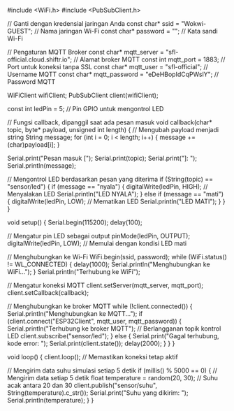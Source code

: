 #include <WiFi.h>
#include <PubSubClient.h>

// Ganti dengan kredensial jaringan Anda
const char* ssid = "Wokwi-GUEST"; // Nama jaringan Wi-Fi
const char* password = "";         // Kata sandi Wi-Fi

// Pengaturan MQTT Broker
const char* mqtt_server = "sfl-official.cloud.shiftr.io"; // Alamat broker MQTT
const int mqtt_port = 1883;                               // Port untuk koneksi tanpa SSL
const char* mqtt_user = "sfl-official";                   // Username MQTT
const char* mqtt_password = "eDeHBopIdCqPWslY";           // Password MQTT

WiFiClient wifiClient;
PubSubClient client(wifiClient);

const int ledPin = 5; // Pin GPIO untuk mengontrol LED

// Fungsi callback, dipanggil saat ada pesan masuk
void callback(char* topic, byte* payload, unsigned int length) {
  // Mengubah payload menjadi string
  String message;
  for (int i = 0; i < length; i++) {
    message += (char)payload[i];
  }

  Serial.print("Pesan masuk [");
  Serial.print(topic);
  Serial.print("]: ");
  Serial.println(message);

  // Mengontrol LED berdasarkan pesan yang diterima
  if (String(topic) == "sensor/led") {
    if (message == "nyala") {
      digitalWrite(ledPin, HIGH); // Menyalakan LED
      Serial.println("LED NYALA");
    } else if (message == "mati") {
      digitalWrite(ledPin, LOW);  // Mematikan LED
      Serial.println("LED MATI");
    }
  }
}

void setup() {
  Serial.begin(115200);
  delay(100);

  // Mengatur pin LED sebagai output
  pinMode(ledPin, OUTPUT);
  digitalWrite(ledPin, LOW); // Memulai dengan kondisi LED mati

  // Menghubungkan ke Wi-Fi
  WiFi.begin(ssid, password);
  while (WiFi.status() != WL_CONNECTED) {
    delay(1000);
    Serial.println("Menghubungkan ke WiFi...");
  }
  Serial.println("Terhubung ke WiFi");

  // Mengatur koneksi MQTT
  client.setServer(mqtt_server, mqtt_port);
  client.setCallback(callback);

  // Menghubungkan ke broker MQTT
  while (!client.connected()) {
    Serial.println("Menghubungkan ke MQTT...");
    if (client.connect("ESP32Client", mqtt_user, mqtt_password)) {
      Serial.println("Terhubung ke broker MQTT");
      // Berlangganan topik kontrol LED
      client.subscribe("sensor/led");
    } else {
      Serial.print("Gagal terhubung, kode error: ");
      Serial.print(client.state());
      delay(2000);
    }
  }
}

void loop() {
  client.loop(); // Memastikan koneksi tetap aktif

  // Mengirim data suhu simulasi setiap 5 detik
  if (millis() % 5000 == 0) { // Mengirim data setiap 5 detik
    float temperature = random(20, 30); // Suhu acak antara 20 dan 30
    client.publish("sensor/suhu", String(temperature).c_str());
    Serial.print("Suhu yang dikirim: ");
    Serial.println(temperature);
  }
}
